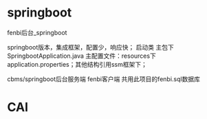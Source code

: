 # springboot
fenbi后台_springboot

springboot版本，集成框架，配置少，响应快；
启动类 主包下 SpringbootApplication.java   主配置文件：resources下application.properties；其他结构引用ssm框架下；

cbms/springboot后台服务端  fenbi客户端  共用此项目的fenbi.sql数据库

# CAI
